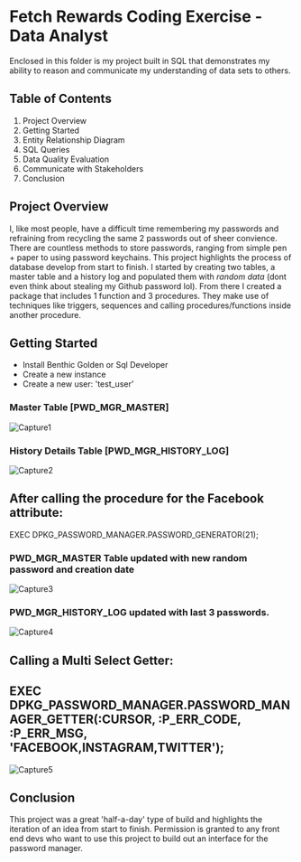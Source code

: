 # Fetch Rewards Coding Exercise - Data Analyst
Enclosed in this folder is my project built in SQL that demonstrates my ability to reason and communicate my understanding of data sets to others.

## Table of Contents
1. Project Overview
2. Getting Started
3. Entity Relationship Diagram
4. SQL Queries
5. Data Quality Evaluation
6. Communicate with Stakeholders
7. Conclusion

## Project Overview
I, like most people, have a difficult time remembering my passwords and refraining from recycling the same 2 passwords out of sheer convience. There are countless methods to store  passwords, ranging from simple pen + paper to using password keychains. This project highlights the process of database develop from start to finish. I started by creating two tables, a master table and a history log and populated them with *random data* (dont even think about stealing my Github password lol). From there I created a package that includes 1 function and 3 procedures. They make use of techniques like triggers, sequences and calling procedures/functions inside another procedure.  

## Getting Started
* Install Benthic Golden or Sql Developer
* Create a new instance 
* Create a new user: 'test_user'


### Master Table [PWD_MGR_MASTER]
![Capture1](https://user-images.githubusercontent.com/78304652/113986552-085f3a00-9856-11eb-9bb3-a99853e517e1.PNG)


### History Details Table [PWD_MGR_HISTORY_LOG]
![Capture2](https://user-images.githubusercontent.com/78304652/113986562-0b5a2a80-9856-11eb-9e1c-5d1f5d521859.PNG)



## After calling the procedure for the Facebook attribute:
EXEC DPKG_PASSWORD_MANAGER.PASSWORD_GENERATOR(21);

### PWD_MGR_MASTER Table updated with new random password and creation date
![Capture3](https://user-images.githubusercontent.com/78304652/113987235-d8646680-9856-11eb-962a-a555573fc90f.PNG)

### PWD_MGR_HISTORY_LOG updated with last 3 passwords.
![Capture4](https://user-images.githubusercontent.com/78304652/113987241-dac6c080-9856-11eb-83a3-fb6214ac33c5.PNG)

## Calling a Multi Select Getter: 
## EXEC	DPKG_PASSWORD_MANAGER.PASSWORD_MANAGER_GETTER(:CURSOR, :P_ERR_CODE, :P_ERR_MSG, 'FACEBOOK,INSTAGRAM,TWITTER');

![Capture5](https://user-images.githubusercontent.com/78304652/113987827-7fe19900-9857-11eb-864c-3affae5067d8.PNG)


## Conclusion
This project was a great 'half-a-day' type of build and highlights the iteration of an idea from start to finish. Permission is granted to any front end devs who want to use this project to build out an interface for the password manager.
